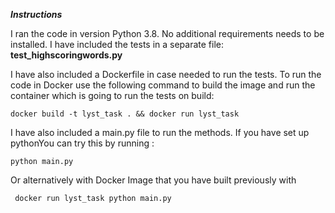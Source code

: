 ***Instructions***

I ran the code in version Python 3.8. No additional requirements needs to be installed. I have included
the tests in a separate file: **test_highscoringwords.py**

I have also included a Dockerfile in case needed to run the tests. 
To run the code in Docker use the following command to build the image and run the container which is going to run
the tests on build:
~~~
docker build -t lyst_task . && docker run lyst_task    
~~~

I have also included a main.py file to run the methods.
If you have set up pythonYou can try this by running :
~~~
python main.py
~~~
Or alternatively with Docker Image that you have built previously
with
~~~
 docker run lyst_task python main.py
~~~
